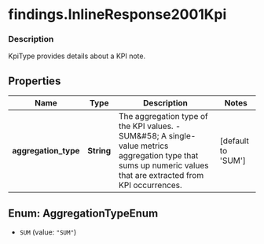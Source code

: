 # findings.InlineResponse2001Kpi

### Description

KpiType provides details about a KPI note.

## Properties
Name | Type | Description | Notes
------------ | ------------- | ------------- | -------------
**aggregation_type** | **String** | The aggregation type of the KPI values. - SUM&amp;#58; A single-value metrics aggregation type that sums up numeric values   that are extracted from KPI occurrences. | [default to &#39;SUM&#39;]


<a name="AggregationTypeEnum"></a>
## Enum: AggregationTypeEnum


* `SUM` (value: `"SUM"`)



